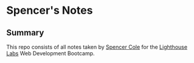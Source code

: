 # Spencer's Notes

## Summary

This repo consists of all notes taken by [Spencer Cole](https://github.com/colespen) for the [Lighthouse Labs](https://www.lighthouselabs.ca/) Web Development Bootcamp.



